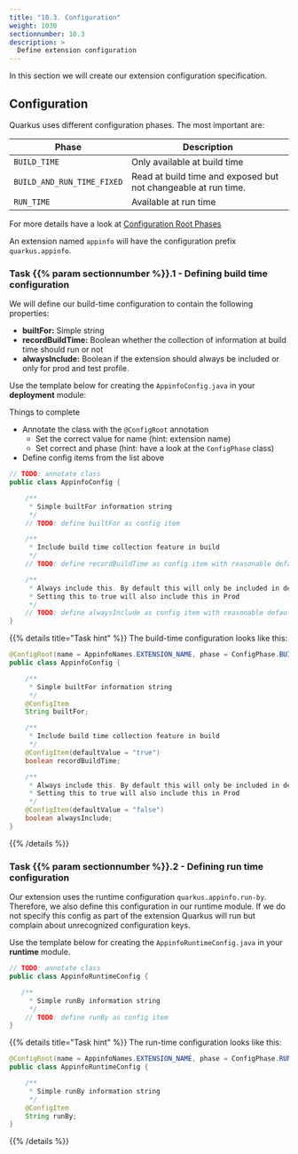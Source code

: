 ```yaml
---
title: "10.3. Configuration"
weight: 1030
sectionnumber: 10.3
description: >
  Define extension configuration
---
```


In this section we will create our extension configuration specification.


## Configuration

Quarkus uses different configuration phases. The most important are:

Phase                         | Description
------------------------------|--------------------------------------------
`BUILD_TIME`                  | Only available at build time
`BUILD_AND_RUN_TIME_FIXED`    | Read at build time and exposed but not changeable at run time.
`RUN_TIME`                    | Available at run time

For more details have a look at [Configuration Root Phases](https://quarkus.io/guides/writing-extensions#configuration-root-phases)

An extension named `appinfo` will have the configuration prefix `quarkus.appinfo`.


### Task {{% param sectionnumber %}}.1 - Defining build time configuration

We will define our build-time configuration to contain the following properties:

* **builtFor:** Simple string
* **recordBuildTime:** Boolean whether the collection of information at build time should run or not
* **alwaysInclude:** Boolean if the extension should always be included or only for prod and test profile.

Use the template below for creating the `AppinfoConfig.java` in your **deployment** module:

Things to complete

* Annotate the class with the `@ConfigRoot` annotation
  * Set the correct value for name (hint: extension name)
  * Set correct and phase (hint: have a look at the `ConfigPhase` class)
* Define config items from the list above

```java
// TODO: annotate class
public class AppinfoConfig {

    /**
     * Simple builtFor information string
     */
    // TODO: define builtFor as config item

    /**
     * Include build time collection feature in build
     */
    // TODO: define recordBuildTime as config item with reasonable default

    /**
     * Always include this. By default this will only be included in dev and test.
     * Setting this to true will also include this in Prod
     */
    // TODO: define alwaysInclude as config item with reasonable default
}
```

{{% details title="Task hint" %}}
The build-time configuration looks like this:

```java
@ConfigRoot(name = AppinfoNames.EXTENSION_NAME, phase = ConfigPhase.BUILD_TIME)
public class AppinfoConfig {

    /**
     * Simple builtFor information string
     */
    @ConfigItem
    String builtFor;

    /**
     * Include build time collection feature in build
     */
    @ConfigItem(defaultValue = "true")
    boolean recordBuildTime;

    /**
     * Always include this. By default this will only be included in dev and test.
     * Setting this to true will also include this in Prod
     */
    @ConfigItem(defaultValue = "false")
    boolean alwaysInclude;
}
```
{{% /details %}}


### Task {{% param sectionnumber %}}.2 - Defining run time configuration

Our extension uses the runtime configuration `quarkus.appinfo.run-by`. Therefore, we also define this configuration
in our runtime module. If we do not specify this config as part of the extension Quarkus will run but complain about
unrecognized configuration keys.

Use the template below for creating the `AppinfoRuntimeConfig.java` in your **runtime** module.

```java
// TODO: annotate class
public class AppinfoRuntimeConfig {

   /**
     * Simple runBy information string
     */
    // TODO: define runBy as config item
}
```


{{% details title="Task hint" %}}
The run-time configuration looks like this:

```java
@ConfigRoot(name = AppinfoNames.EXTENSION_NAME, phase = ConfigPhase.RUN_TIME)
public class AppinfoRuntimeConfig {

    /**
     * Simple runBy information string
     */
    @ConfigItem
    String runBy;
}
```
{{% /details %}}
